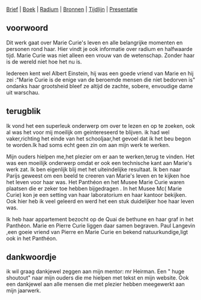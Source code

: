 [Brief](brief.md) | [Boek](boek/inhoudsopgave.md) | [Radium](radium.md) | [Bronnen](bibliografie.md) | [Tijdlijn](https://cdn.knightlab.com/libs/timeline3/latest/embed/index.html?source=1E-iVJlxIhEdE5K3mXC_vnQod_FRKKTVz-mWdT42EE0s&font=Default&lang=nl&initial_zoom=2&height=650) |  [Presentatie](https://gitpitch.com/bloemenmeisje/MarieCurie/master?grs=github&t=moon)

## voorwoord

Dit werk gaat over Marie Curie's leven en alle belangrijke momenten en personen rond haar. Hier vindt je ook informatie over radium en halfwaarde tijd. Marie Curie was niet alleen een vrouw van de wetenschap. Zonder haar is de wereld niet hoe het nu is. 

Iedereen kent wel Albert Einstein, hij was een goede vriend van Marie en hij zei :"Marie Curie is de enige van de beroemde mensen die niet bedorven is"
ondanks haar grootsheid bleef ze altijd de zachte, sobere, envoudige dame uit warschau.

## terugblik

Ik vond het een superleuk onderwerp om over te lezen en op te zoeken, ook al was het voor mij moeilijk om geintereseerd te blijven. ik had wel vaker,richting het einde van het schooljaar,het gevoel dat ik het beu begon te worden.Ik had soms echt geen zin om aan mijn werk te werken.

Mijn ouders hielpen me,het plezier om er aan te werken,terug te vinden. Het was een moeilijk onderwerp omdat er ook een technische kant aan Marie's werk zat. Ik ben eigenlijk blij met het uiteindelijke resultaat. Ik ben naar Parijs geweest om een beeld te creeren van Marie's leven en te kijken hoe het leven voor haar was. Het Panthéon en het Musee Marie Curie waren plaatsen die er zeker toe hebben bijgedragen . In het Musee Mc( Marie Curie) kon je een setting van haar laboratorium en haar kantoor bekijken. Ook hier heb ik veel geleerd en werd het een stuk duidelijker hoe haar leven was.

Ik heb haar appartement bezocht op de Quai de bethune en haar graf in het Panthéon. Marie en Pierre Curie liggen daar samen begraven. Paul Langevin ,een goeie vriend van Pierre en Marie Curie en bekend natuurkundige,ligt ook in het Panthéon.

## dankwoordje

ik wil graag dankjewel zeggen aan mijn mentor: mr Heirman.
Een " huge shoutout" naar mijn ouders die me hielpen met tekst en mijn website.
Ook een dankjewel aan alle mensen die met plezier hebben meegewerkt aan mijn jaarwerk.
